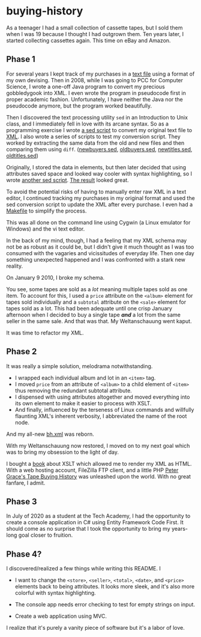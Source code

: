 # buying-history  
As a teenager I had a small collection of cassette tapes, but I sold them when I was 19 because I thought I had outgrown them. Ten years later, I started collecting cassettes again. This time on eBay and Amazon.

## Phase 1
For several years I kept track of my purchases in a [text file][2] using a format of my own devising. Then in 2008, while I was going to PCC for Computer Science, I wrote a one-off Java program to convert my precious gobbledygook into XML. I even wrote the program in pseudocode first in proper academic fashion. Unfortunately, I have neither the Java nor the pseudocode anymore, but the program worked beautifully. 

Then I discovered the text processing utility `sed` in an Introduction to Unix class, and I immediately fell in love with its arcane syntax. So as a programming exercise I wrote [a sed script][3] to convert my original text file to [XML][4]. I also wrote a series of scripts to test my conversion script. They worked by extracting the same data from the old and new files and then comparing them using `diff`. ([newbuyers.sed](legacy_files/newbuyers.sed), [oldbuyers.sed](legacy_files/oldbuyers.sed), [newtitles.sed](legacy_files/newtitles.sed), [oldtitles.sed](legacy_files/oldtitles.sed))

Originally, I stored the data in elements, but then later decided that using attributes saved space and looked way cooler with syntax highlighting, so I wrote [another sed script][5]. [The result][6] looked great.

To avoid the potential risks of having to manually enter raw XML in a text editor, I continued tracking my purchases in my original format and used the sed conversion script to update the XML after every purchase. I even had a [Makefile][7] to simplify the process. 

This was all done on the command line using Cygwin (a Linux emulator for Windows) and the vi text editor. 

In the back of my mind, though, I had a feeling that my XML schema may not be as robust as it could be, but I didn't give it much thought as I was too consumed with the vagaries and vicissitudes of everyday life. Then one day something unexpected happened and I was confronted with a stark new reality.

On January 9 2010, I broke my schema.

You see, some tapes are sold as a *lot* meaning multiple tapes sold as one item. To account for this, I used a `price` attribute on the `<album>` element for tapes sold individually and a `subtotal` attribute on the `<sale>` element for tapes sold as a lot. This had been adequate until one crisp January afternoon when I decided to buy a single tape ***and*** a lot from the same seller in the same sale.  And that was that.  My Weltanschauung went kaput.

It was time to refactor my XML.

## Phase 2

It was really a simple solution, melodrama notwithstanding.   
- I wrapped each individual album and lot in an `<item>` tag. 
- I moved `price` from an attribute of `<album>` to a child element of `<item>` thus removing the redundant subtotal attribute. 
- I dispensed with using attributes altogether and moved everything into its own element to make it easier to process with XSLT.
- And finally, influenced by the terseness of Linux commands and willfully flaunting XML's inherent verbosity, I abbreviated the name of the root node.

And my all-new [bh.xml][8] was reborn.

With my Weltanschauung now restored, I moved on to my next goal which was to bring my obsession to the light of day. 

I bought a [book][1] about XSLT which allowed me to render my XML as HTML. With a web hosting account, FileZilla FTP client, and a little PHP [Peter Grace's Tape Buying History][9] was unleashed upon the world. With no great fanfare, I admit.

## Phase 3

In July of 2020 as a student at the Tech Academy, I had the opportunity to create a console application in C# using Entity Framework Code First. It should come as no surprise that I took the opportunity to bring my years-long goal closer to fruition.

## Phase 4? 

I discovered/realized a few things while writing this README. I 
- I want to change the `<store>`, `<seller>`, `<total>`, `<date>`, and `<price>` elements back to being attributes. It looks more sleek, and it's also more colorful with syntax highlighting.
- The console app needs error checking to test for empty strings on input.

- Create a web application using MVC.

I realize that it's purely a vanity piece of software but it's a labor of love.

[1]: <https://www.amazon.com/XSLT-Working-Khun-Yee-Fung/dp/0201711036/> "XSLT: Working with XML and HTML by Khun Yee Fung" 
[2]: <legacy_files/Buyinghistory.txt> "Buyinghistory.txt"
[3]: <legacy_files/convertbh.sed1> "converbh.sed1"
[4]: <legacy_files/bh1.xml> "bh1.xml"
[5]: <legacy_files/convertbh.sed2> "converbh.sed2"
[6]: <legacy_files/bh.xml> "Buyinghistory in XML w/ attributes"
[7]: <legacy_files/Makefile> "Makefile"
[8]: <bh.xml> "bh.xml"
[9]: <https://petergrace.site/buying-history/> "Peter Grace's Tape Buying History"
[10]: <legacy_files/albumsby> "Print albums by band"
